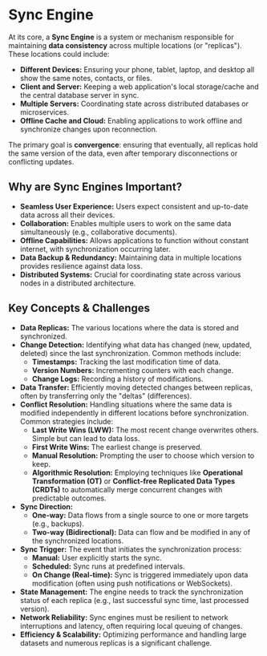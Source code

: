 # Sync Engine

At its core, a **Sync Engine** is a system or mechanism responsible for maintaining **data consistency** across multiple locations (or "replicas"). These locations could include:

* **Different Devices:** Ensuring your phone, tablet, laptop, and desktop all show the same notes, contacts, or files.
* **Client and Server:** Keeping a web application's local storage/cache and the central database server in sync.
* **Multiple Servers:** Coordinating state across distributed databases or microservices.
* **Offline Cache and Cloud:** Enabling applications to work offline and synchronize changes upon reconnection.

The primary goal is **convergence**: ensuring that eventually, all replicas hold the same version of the data, even after temporary disconnections or conflicting updates.

## Why are Sync Engines Important?

* **Seamless User Experience:** Users expect consistent and up-to-date data across all their devices.
* **Collaboration:** Enables multiple users to work on the same data simultaneously (e.g., collaborative documents).
* **Offline Capabilities:** Allows applications to function without constant internet, with synchronization occurring later.
* **Data Backup & Redundancy:** Maintaining data in multiple locations provides resilience against data loss.
* **Distributed Systems:** Crucial for coordinating state across various nodes in a distributed architecture.

## Key Concepts & Challenges

* **Data Replicas:** The various locations where the data is stored and synchronized.
* **Change Detection:** Identifying what data has changed (new, updated, deleted) since the last synchronization. Common methods include:
    * **Timestamps:** Tracking the last modification time of data.
    * **Version Numbers:** Incrementing counters with each change.
    * **Change Logs:** Recording a history of modifications.
* **Data Transfer:** Efficiently moving detected changes between replicas, often by transferring only the "deltas" (differences).
* **Conflict Resolution:** Handling situations where the same data is modified independently in different locations before synchronization. Common strategies include:
    * **Last Write Wins (LWW):** The most recent change overwrites others. Simple but can lead to data loss.
    * **First Write Wins:** The earliest change is preserved.
    * **Manual Resolution:** Prompting the user to choose which version to keep.
    * **Algorithmic Resolution:** Employing techniques like **Operational Transformation (OT)** or **Conflict-free Replicated Data Types (CRDTs)** to automatically merge concurrent changes with predictable outcomes.
* **Sync Direction:**
    * **One-way:** Data flows from a single source to one or more targets (e.g., backups).
    * **Two-way (Bidirectional):** Data can flow and be modified in any of the synchronized locations.
* **Sync Trigger:** The event that initiates the synchronization process:
    * **Manual:** User explicitly starts the sync.
    * **Scheduled:** Sync runs at predefined intervals.
    * **On Change (Real-time):** Sync is triggered immediately upon data modification (often using push notifications or WebSockets).
* **State Management:** The engine needs to track the synchronization status of each replica (e.g., last successful sync time, last processed version).
* **Network Reliability:** Sync engines must be resilient to network interruptions and latency, often requiring local queuing of changes.
* **Efficiency & Scalability:** Optimizing performance and handling large datasets and numerous replicas is a significant challenge.
